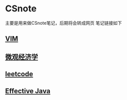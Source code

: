 # CSnote

主要是用来做CSnote笔记，后期将会转成网页
笔记链接如下
## [VIM](https://guixiaole.github.io/CSnote/vim/html/)
## [微观经济学](https://guixiaole.github.io/CSnote/Microeconomics/html/)
## [leetcode](https://guixiaole.github.io/CSnote/leetcode/html/)
## [Effective Java](https://guixiaole.github.io/CSnote/EffectiveJava/html/)
<!-- i5ting_toc -f yourfile.md  -->